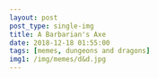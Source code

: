 ```yaml
---
layout: post
post_type: single-img
title: A Barbarian's Axe
date: 2018-12-18 01:55:00
tags: [memes, dungeons and dragons]
img1: /img/memes/d&d.jpg
---
```

